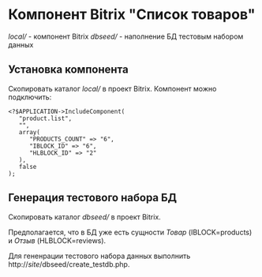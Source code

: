 # Компонент Bitrix "Список товаров"

*local/* - компонент Bitrix
*dbseed/* - наполнение БД тестовым набором данных

## Установка компонента

Скопировать каталог *local/* в проект Bitrix. Компонент можно подключить:

    <?$APPLICATION->IncludeComponent(
       "product.list",
       "",
       array(
          "PRODUCTS_COUNT" => "6",
          "IBLOCK_ID" => "6",
          "HLBLOCK_ID" => "2"
       ),
       false
    );

## Генерация тестового набора БД

Скопировать каталог *dbseed/* в проект Bitrix.

Предполагается, что в БД уже есть сущности *Товар* (IBLOCK=products) и *Отзыв* (HLBLOCK=reviews).

Для гененрации тестового набора данных выполнить http://*site*/dbseed/create_testdb.php.


